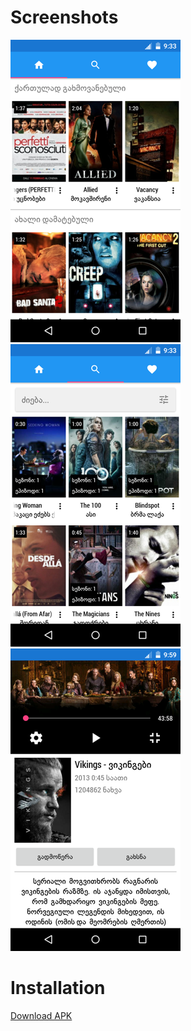 # Screenshots
![Screenshot 1](screenshots/Screenshot_01.png)
![Screenshot 2](screenshots/Screenshot_02.png)
![Screenshot 3](screenshots/Screenshot_03.png)

# Installation
[Download APK](https://github.com/thisdotvoid/adjaranet-android-client/releases/download/v1.2/app-release-1.2.0-stable.apk)
